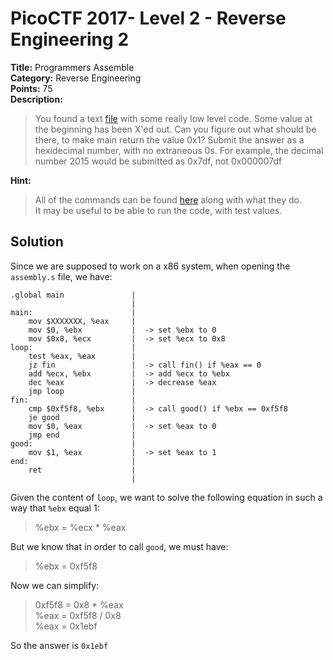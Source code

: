 # PicoCTF 2017- Level 2 - Reverse Engineering 2

**Title:** Programmers Assemble  
**Category:** Reverse Engineering  
**Points:** 75  
**Description:**

>You found a text [file](assembly.s) with some really low level code. Some value at the beginning has been X'ed out. Can you figure out what should be there, to make main return the value 0x1? Submit the answer as a hexidecimal number, with no extraneous 0s. For example, the decimal number 2015 would be submitted as 0x7df, not 0x000007df  

**Hint:**

>All of the commands can be found [here](https://en.wikipedia.org/wiki/X86_assembly_language) along with what they do.  
>It may be useful to be able to run the code, with test values.  

## Solution

Since we are supposed to work on a x86 system, when opening the `assembly.s` file, we have:  
```stack
.global main               |
                           |
main:                      |
    mov $XXXXXXX, %eax     |
    mov $0, %ebx           |  -> set %ebx to 0
    mov $0x8, %ecx         |  -> set %ecx to 0x8
loop:                      |
    test %eax, %eax        |
    jz fin                 |  -> call fin() if %eax == 0
    add %ecx, %ebx         |  -> add %ecx to %ebx
    dec %eax               |  -> decrease %eax
    jmp loop               |
fin:                       |
    cmp $0xf5f8, %ebx      |  -> call good() if %ebx == 0xf5f8
    je good                |
    mov $0, %eax           |  -> set %eax to 0
    jmp end                |
good:                      |
    mov $1, %eax           |  -> set %eax to 1
end:                       |
    ret                    |
                           |
```

Given the content of `loop`, we want to solve the following equation in such a way that `%ebx` equal 1:  
>%ebx   = %ecx * %eax  

But we know that in order to call `good`, we must have:  
>%ebx = 0xf5f8  

Now we can simplify:  
>0xf5f8 = 0x8 * %eax  
>%eax = 0xf5f8 / 0x8  
%eax  = 0x1ebf  

So the answer is `0x1ebf`